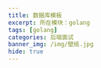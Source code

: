 ```yaml
---
title: 数据库模板
excerpt: 所在模块：golang
tags: [golang]
categories: 后端面试
banner_img: /img/壁纸.jpg
hide: true
---
```


